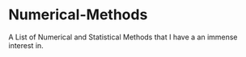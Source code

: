 # Numerical-Methods
A List of Numerical and Statistical Methods that I have a an immense interest in.

